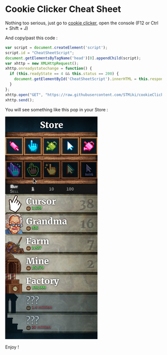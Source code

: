 # Cookie Clicker Cheat Sheet

Nothing too serious, just go to [cookie clicker](https://orteil.dashnet.org/cookieclicker/), open the console (F12 or Ctrl + Shift + J)

And copy/past this code :
```js
var script = document.createElement('script');
script.id = "CheatSheetScript";
document.getElementsByTagName('head')[0].appendChild(script);
var xhttp = new XMLHttpRequest();
xhttp.onreadystatechange = function() {
  if (this.readyState == 4 && this.status == 200) {
    document.getElementById('CheatSheetScript').innerHTML = this.responseText;
  }
};
xhttp.open("GET", "https://raw.githubusercontent.com/STMiki/cookieClickerCheatSheet/master/src/main.js", true);
xhttp.send();
```

You will see something like this pop in your Store :

![alt text](https://github.com/STMiki/cookieClickerCheatSheet/blob/master/img0.png "Cheat Sheet")

Enjoy !
